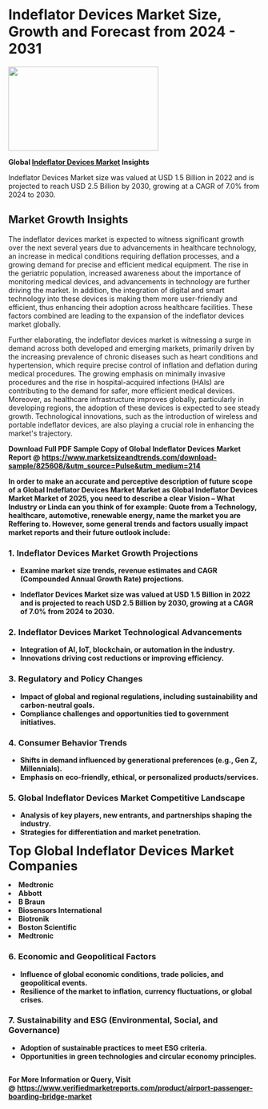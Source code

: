 <H1>Indeflator Devices Market Size, Growth and Forecast from 2024 - 2031</H1><img class="aligncenter size-medium wp-image-584254" src="https://thirdeyenews.in/wp-content/uploads/2024/09/Global-Market-Research-300x168.jpeg" alt="" width="300" height="168" /><p><strong>Global&nbsp;<a href="https://www.marketsizeandtrends.com/download-sample/825608/&amp;utm_source=Pulse&amp;utm_medium=214">Indeflator Devices Market</a> Insights</strong></p><p>Indeflator Devices Market size was valued at USD 1.5 Billion in 2022 and is projected to reach USD 2.5 Billion by 2030, growing at a CAGR of 7.0% from 2024 to 2030.</p><p><h2>Market Growth Insights</h2> <p>The indeflator devices market is expected to witness significant growth over the next several years due to advancements in healthcare technology, an increase in medical conditions requiring deflation processes, and a growing demand for precise and efficient medical equipment. The rise in the geriatric population, increased awareness about the importance of monitoring medical devices, and advancements in technology are further driving the market. In addition, the integration of digital and smart technology into these devices is making them more user-friendly and efficient, thus enhancing their adoption across healthcare facilities. These factors combined are leading to the expansion of the indeflator devices market globally.</p> <p><strong></strong></p> <p>Further elaborating, the indeflator devices market is witnessing a surge in demand across both developed and emerging markets, primarily driven by the increasing prevalence of chronic diseases such as heart conditions and hypertension, which require precise control of inflation and deflation during medical procedures. The growing emphasis on minimally invasive procedures and the rise in hospital-acquired infections (HAIs) are contributing to the demand for safer, more efficient medical devices. Moreover, as healthcare infrastructure improves globally, particularly in developing regions, the adoption of these devices is expected to see steady growth. Technological innovations, such as the introduction of wireless and portable indeflator devices, are also playing a crucial role in enhancing the market's trajectory.</p> <p><strong></p><p><span class=""><strong>Download Full PDF Sample Copy of Global Indeflator Devices Market Report</strong> @ <a href="https://www.marketsizeandtrends.com/download-sample/825608/&amp;utm_source=Pulse&amp;utm_medium=214" target="_blank">https://www.marketsizeandtrends.com/download-sample/825608/&amp;utm_source=Pulse&amp;utm_medium=214</a></span></p><p>In order to make an accurate and perceptive description of future scope of a Global&nbsp;Indeflator Devices Market Market as Global&nbsp;Indeflator Devices Market Market of 2025, you need to describe a clear Vision &ndash; What Industry or Linda can you think of for example: Quote from a Technology, healthcare, automotive, renewable energy, name the market you are Reffering to. However, some general trends and factors usually impact market reports and their future outlook include:</p><h3>1.&nbsp;<strong>Indeflator Devices Market Growth Projections</strong></h3><ul><li>Examine market size trends, revenue estimates and CAGR (Compounded Annual Growth Rate) projections.</li><li><p>Indeflator Devices Market size was valued at USD 1.5 Billion in 2022 and is projected to reach USD 2.5 Billion by 2030, growing at a CAGR of 7.0% from 2024 to 2030.</p></li></ul><h3>2.&nbsp;<strong>Indeflator Devices Market Technological Advancements</strong></h3><ul><li>Integration of AI, IoT, blockchain, or automation in the industry.</li><li>Innovations driving cost reductions or improving efficiency.</li></ul><h3>3.&nbsp;<strong>Regulatory and Policy Changes</strong></h3><ul><li>Impact of global and regional regulations, including sustainability and carbon-neutral goals.</li><li>Compliance challenges and opportunities tied to government initiatives.</li></ul><h3>4.&nbsp;<strong>Consumer Behavior Trends</strong></h3><ul><li>Shifts in demand influenced by generational preferences (e.g., Gen Z, Millennials).</li><li>Emphasis on eco-friendly, ethical, or personalized products/services.</li></ul><h3>5.&nbsp;<strong>Global Indeflator Devices Market Competitive Landscape</strong></h3><ul><li>Analysis of key players, new entrants, and partnerships shaping the industry.</li><li>Strategies for differentiation and market penetration.</li></ul><p data-pm-slice="1 1 []"><span style="color: inherit; font-family: inherit; font-size: 25px;">Top Global Indeflator Devices Market Companies</span></p><div class="" data-test-id=""><p><li>Medtronic</li><li> Abbott</li><li> B Braun</li><li> Biosensors International</li><li> Biotronik</li><li> Boston Scientific</li><li> Medtronic</li></p></div><h3>6.&nbsp;<strong>Economic and Geopolitical Factors</strong></h3><ul><li>Influence of global economic conditions, trade policies, and geopolitical events.</li><li>Resilience of the market to inflation, currency fluctuations, or global crises.</li></ul><h3>7.&nbsp;<strong>Sustainability and ESG (Environmental, Social, and Governance)</strong></h3><ul><li>Adoption of sustainable practices to meet ESG criteria.</li><li>Opportunities in green technologies and circular economy principles.</li></ul><h2><strong style="font-size: 14px;">For More Information or Query, Visit @&nbsp;</strong><a style="background-color: #ffffff; font-size: 14px;" href="https://www.marketsizeandtrends.com/report/indeflator-devices-market/" target="_blank">https://www.verifiedmarketreports.com/product/airport-passenger-boarding-bridge-market</a></h2>
